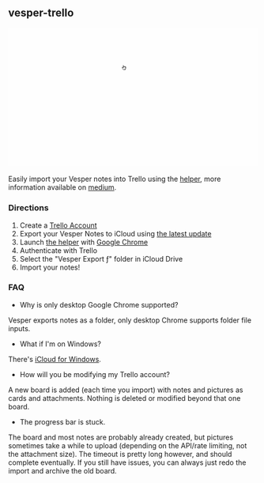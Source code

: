 ## vesper-trello

![Screencast](/screencast.gif)

Easily import your Vesper notes into Trello using the [helper](https://rajington.github.io/vesper-trello/), more information available on [medium](https://medium.com/@rajington/vesper-trello-168732c63d97).

### Directions

1. Create a [Trello Account](https://trello.com/)
2. Export your Vesper Notes to iCloud using [the latest update](https://itunes.apple.com/us/app/vesper/id655895325?mt=8)
3. Launch [the helper](https://rajington.github.io/vesper-trello/) with [Google Chrome](https://www.google.com/chrome/browser/desktop/index.html)
4. Authenticate with Trello
5. Select the "Vesper Export ƒ" folder in iCloud Drive
6. Import your notes!

### FAQ

- Why is only desktop Google Chrome supported?

Vesper exports notes as a folder, only desktop Chrome supports folder file inputs.

- What if I'm on Windows?

There's [iCloud for Windows](https://support.apple.com/en-us/HT204283).

- How will you be modifying my Trello account?

A new board is added (each time you import) with notes and pictures as cards and attachments. Nothing is deleted or modified beyond that one board.

- The progress bar is stuck.

The board and most notes are probably already created, but pictures sometimes take a while to upload (depending on the API/rate limiting, not the attachment size). The timeout is pretty long however, and should complete eventually. If you still have issues, you can always just redo the import and archive the old board.
